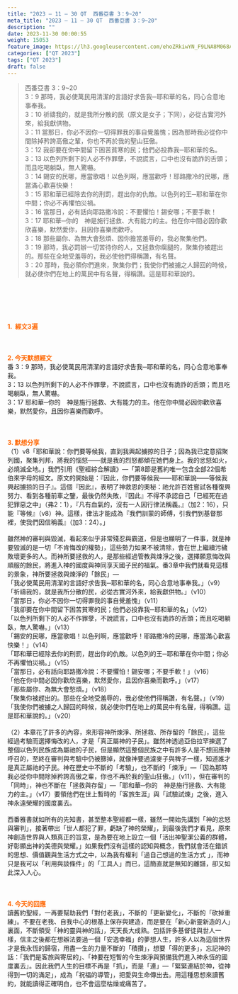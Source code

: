 ```yaml
---
title: "2023 – 11 – 30 QT  西番亞書 3：9~20"
meta_title: "2023 – 11 – 30 QT  西番亞書 3：9~20"
description: ""
date: 2023-11-30 00:00:55
weight: 15053
feature_image: https://lh3.googleusercontent.com/ehoZRkiwYN_F9LNA8M068AYxt73EavCZno-PD1cJRuf5BbSkQVUWr3gNEbt5kSs28Pb_Elg17kSrtf9ybWvojWoMV6I4tPM3vGRGDq6GkKkPdL2Gut4QAIw4-uykKUAtNiKgQKntvsU=w800
categories: ["QT 2023"]
tags: ["QT 2023"]
draft: false
---
```


<blockquote>西番亞書 3：9~20<br />
3：9 那時，我必使萬民用清潔的言語好求告我─耶和華的名，同心合意地事奉我。<br />
3：10 祈禱我的，就是我所分散的民（原文是女子；下同），必從古實河外來，給我獻供物。<br />
3：11 當那日，你必不因你一切得罪我的事自覺羞愧；因為那時我必從你中間除掉矜誇高傲之輩，你也不再於我的聖山狂傲。<br />
3：12 我卻要在你中間留下困苦貧寒的民；他們必投靠我─耶和華的名。<br />
3：13 以色列所剩下的人必不作罪孽，不說謊言，口中也沒有詭詐的舌頭；而且吃喝躺臥，無人驚嚇。<br />
3：14 錫安的民哪，應當歌唱！以色列啊，應當歡呼！耶路撒冷的民哪，應當滿心歡喜快樂！<br />
3：15 耶和華已經除去你的刑罰，趕出你的仇敵。以色列的王─耶和華在你中間；你必不再懼怕災禍。<br />
3：16 當那日，必有話向耶路撒冷說：不要懼怕！錫安哪；不要手軟！<br />
3：17 耶和華─你的　神是施行拯救、大有能力的主。他在你中間必因你歡欣喜樂，默然愛你，且因你喜樂而歡呼。<br />
3：18 那些屬你、為無大會愁煩、因你擔當羞辱的，我必聚集他們。<br />
3：19 那時，我必罰辦一切苦待你的人，又拯救你瘸腿的，聚集你被趕出的。那些在全地受羞辱的，我必使他們得稱讚，有名聲。<br />
3：20 那時，我必領你們進來，聚集你們；我使你們被擄之人歸回的時候，就必使你們在地上的萬民中有名聲，得稱讚。這是耶和華說的。</blockquote><br />
&nbsp;<br />
<br />
&nbsp;<br />
<br />
<span style="color: #ff6600;"><strong>1.  經文3遍</strong></span><br />
<br />
&nbsp;<br />
<br />
<span style="color: #ff6600;"><strong>2. 今天默想經文<br />
</strong></span>番 3：9 那時，我必使萬民用清潔的言語好求告我─耶和華的名，同心合意地事奉我。<br />
3：13 以色列所剩下的人必不作罪孽，不說謊言，口中也沒有詭詐的舌頭；而且吃喝躺臥，無人驚嚇。<br />
3：17 耶和華─你的　神是施行拯救、大有能力的主。他在你中間必因你歡欣喜樂，默然愛你，且因你喜樂而歡呼。<br />
<br />
&nbsp;<br />
<br />
<strong><span style="color: #ff6600;">3. 默想分享<br />
</span></strong>（1）v8「耶和華說：你們要等候我，直到我興起擄掠的日子；因為我已定意招聚列國，聚集列邦，將我的惱怒——就是我的烈怒都傾在她們身上。我的忿怒如火，必燒滅全地。」我們引用《聖經綜合解讀》—「第8節是舊約唯一包含全部22個希伯來字母的經文。原文的開始是：『因此，你們要等候我——耶和華說——等候我興起擄掠的日子』。這個『因此』，表明了神救恩的奧秘：祂允許百姓嘗試各種復興努力、看到各種前車之鑒，最後仍然失敗，『因此』不得不承認自己「已經死在過犯罪惡之中」（弗2：1），『凡有血氣的，沒有一人因行律法稱義。』（加2：16），只能『等候』（v8）神。這樣，律法才能成為『我們訓蒙的師傅，引我們到基督那裡，使我們因信稱義』（加3：24）。」<br />
<br />
雖然神的審判與毀滅，看起來似乎非常殘忍與霸道，但是也顯明了一件事，就是神要毀滅的是一切「不肯悔改的權勢」，這些勢力如果不被清除，會在世上繼續污穢敗壞更多的人。而神所要拯救的人，是那些經過管教與煉淨之後，選擇願意悔改與順服的餘民，將進入神的國度與神同享天國子民的福氣。番3章中我們就看見這樣的景象，神所要拯救與煉淨的「餘民」—<br />
「我必使萬民用清潔的言語好求告我─耶和華的名，同心合意地事奉我。」（v9）<br />
「祈禱我的，就是我所分散的民，必從古實河外來，給我獻供物。」（v10）<br />
「當那日，你必不因你一切得罪我的事自覺羞愧」（v11）<br />
「我卻要在你中間留下困苦貧寒的民；他們必投靠我─耶和華的名」（v12）<br />
「以色列所剩下的人必不作罪孽，不說謊言，口中也沒有詭詐的舌頭；而且吃喝躺臥，無人驚嚇。」（v13）<br />
「錫安的民哪，應當歌唱！以色列啊，應當歡呼！耶路撒冷的民哪，應當滿心歡喜快樂！」（v14）<br />
「耶和華已經除去你的刑罰，趕出你的仇敵。以色列的王─耶和華在你中間；你必不再懼怕災禍。」（v15）<br />
「當那日，必有話向耶路撒冷說：不要懼怕！錫安哪；不要手軟！」（v16）<br />
「他在你中間必因你歡欣喜樂，默然愛你，且因你喜樂而歡呼。」（v17）<br />
「那些屬你、為無大會愁煩。」（v18）<br />
「聚集你被趕出的。那些在全地受羞辱的，我必使他們得稱讚，有名聲。」（v19）<br />
「我使你們被擄之人歸回的時候，就必使你們在地上的萬民中有名聲，得稱讚。這是耶和華說的。」（v20）<br />
<br />
（2）本章花了許多的內容，來形容神所煉淨、所拯救、所存留的「餘民」，這些經過考驗而選擇悔改的人，才是「真正屬神的子民」。雖然神透過亞伯拉罕揀選了整個以色列民族成為屬祂的子民，但是顯然這整個民族之中有許多人是不想回應神呼召的，至終在審判與考驗中仍被篩掉，就像神要過濾麥子與稗子一樣，知道誰才是真正屬祂的子民。神在歷史中不斷的「考驗」，也不斷的「煉淨」—「因為那時我必從你中間除掉矜誇高傲之輩，你也不再於我的聖山狂傲。」（v11），但在審判的「同時」，神也不斷在「拯救與存留」—「耶和華─你的　神是施行拯救、大有能力的主。」（v17）要領他們在世上暫時的「客旅生涯」與「試驗試煉」之後，進入神永遠榮耀的國度裏去。<br />
<br />
西番雅書就如所有的先知書，甚至整本聖經都一樣，雖然一開始先講到「神的忿怒與審判」，接著帶出「世人都犯了罪，虧缺了神的榮耀」，到最後我們才看見，原來神創造世界與人類真正的旨意，是為要在地上設立一個「活出神聖潔公義的群體，好彰顯出神的美德與榮耀。」如果我們沒有這樣的認知與概念，我們就會活在錯誤的思想、價值觀與生活方式之中，以為我有權利「過自己想過的生活方式 」，而神只是我可以「利用與談條件」的「工具人」而已，這簡直就是無知的離譜，卻又如此深入人心。<br />
<br />
&nbsp;<br />
<br />
<strong style="font-size: inherit;"><span style="color: #ff6600;">4. 今天的回應<br />
</span></strong>讀舊約聖經，一再要幫助我們「對付老我」，不斷的「更新變化」，不斷的「砍掉重練」。不要在老我、自我中心的根基上保存與建造，而是要在「新心新靈新造的人」裏面，不斷領受「神的靈與神的話」，天天長大成熟。包括許多基督徒與世人一樣，信主之後都在想辦法要過一個「安逸幸福」的夢想人生，許多人以為這個世界才是我永恆的歸宿，用盡一生的力量不斷的「積攢」，想要「得的更多」，忘記神的話：「我們是客旅與寄居的」、「神要在短暫的今生煉淨與預備我們進入神永恆的國度裏去」。因此我們人生的目標不再是「抓」，而是「連」—「緊緊連結於神，從神得到一切的滿足」，成為「祝福的導管」，把愛與生命傳出去。用這種思想來讀舊約，就能讀得正確明白，也不會這麼枯燥或痛苦了。<br />
<br />
&nbsp;<br />
<br />
&nbsp;<br />
<br />
&nbsp;<br />
<br />
<strong style="font-size: inherit;"><span style="color: #ff6600;"> </span></strong><br />
<br />
<audio style="display: none;" controls="controls"></audio><br />
<br />
<audio style="display: none;" controls="controls"></audio><br />
<br />
<audio style="display: none;" controls="controls"></audio><br />
<br />
<audio style="display: none;" controls="controls"></audio><br />
<br />
<audio style="display: none;" controls="controls"></audio>
        